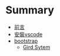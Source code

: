 # Summary

* [前言](README.md)
* [安裝vscode](chapter1.md)
* [bootstrap](bootstrap.md)
    * [Gird Sytem](gird-sytem.md)




